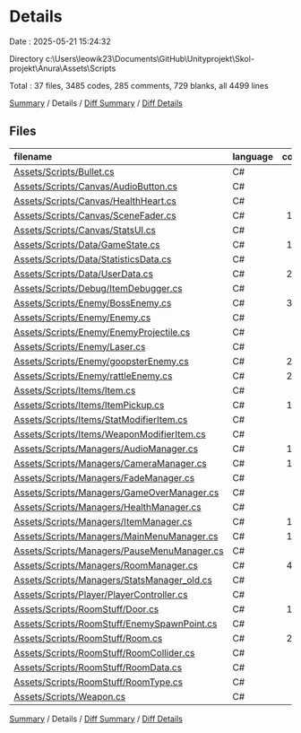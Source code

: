 # Details

Date : 2025-05-21 15:24:32

Directory c:\\Users\\leowik23\\Documents\\GitHub\\Unityprojekt\\Skol-projekt\\Anura\\Assets\\Scripts

Total : 37 files,  3485 codes, 285 comments, 729 blanks, all 4499 lines

[Summary](results.md) / Details / [Diff Summary](diff.md) / [Diff Details](diff-details.md)

## Files
| filename | language | code | comment | blank | total |
| :--- | :--- | ---: | ---: | ---: | ---: |
| [Assets/Scripts/Bullet.cs](/Assets/Scripts/Bullet.cs) | C# | 37 | 3 | 7 | 47 |
| [Assets/Scripts/Canvas/AudioButton.cs](/Assets/Scripts/Canvas/AudioButton.cs) | C# | 27 | 0 | 6 | 33 |
| [Assets/Scripts/Canvas/HealthHeart.cs](/Assets/Scripts/Canvas/HealthHeart.cs) | C# | 33 | 0 | 5 | 38 |
| [Assets/Scripts/Canvas/SceneFader.cs](/Assets/Scripts/Canvas/SceneFader.cs) | C# | 102 | 0 | 29 | 131 |
| [Assets/Scripts/Canvas/StatsUI.cs](/Assets/Scripts/Canvas/StatsUI.cs) | C# | 92 | 3 | 16 | 111 |
| [Assets/Scripts/Data/GameState.cs](/Assets/Scripts/Data/GameState.cs) | C# | 114 | 0 | 16 | 130 |
| [Assets/Scripts/Data/StatisticsData.cs](/Assets/Scripts/Data/StatisticsData.cs) | C# | 10 | 0 | 1 | 11 |
| [Assets/Scripts/Data/UserData.cs](/Assets/Scripts/Data/UserData.cs) | C# | 277 | 1 | 46 | 324 |
| [Assets/Scripts/Debug/ItemDebugger.cs](/Assets/Scripts/Debug/ItemDebugger.cs) | C# | 28 | 0 | 6 | 34 |
| [Assets/Scripts/Enemy/BossEnemy.cs](/Assets/Scripts/Enemy/BossEnemy.cs) | C# | 317 | 45 | 87 | 449 |
| [Assets/Scripts/Enemy/Enemy.cs](/Assets/Scripts/Enemy/Enemy.cs) | C# | 28 | 5 | 5 | 38 |
| [Assets/Scripts/Enemy/EnemyProjectile.cs](/Assets/Scripts/Enemy/EnemyProjectile.cs) | C# | 36 | 4 | 3 | 43 |
| [Assets/Scripts/Enemy/Laser.cs](/Assets/Scripts/Enemy/Laser.cs) | C# | 60 | 10 | 12 | 82 |
| [Assets/Scripts/Enemy/goopsterEnemy.cs](/Assets/Scripts/Enemy/goopsterEnemy.cs) | C# | 242 | 10 | 46 | 298 |
| [Assets/Scripts/Enemy/rattleEnemy.cs](/Assets/Scripts/Enemy/rattleEnemy.cs) | C# | 212 | 16 | 46 | 274 |
| [Assets/Scripts/Items/Item.cs](/Assets/Scripts/Items/Item.cs) | C# | 16 | 1 | 3 | 20 |
| [Assets/Scripts/Items/ItemPickup.cs](/Assets/Scripts/Items/ItemPickup.cs) | C# | 153 | 36 | 39 | 228 |
| [Assets/Scripts/Items/StatModifierItem.cs](/Assets/Scripts/Items/StatModifierItem.cs) | C# | 65 | 2 | 6 | 73 |
| [Assets/Scripts/Items/WeaponModifierItem.cs](/Assets/Scripts/Items/WeaponModifierItem.cs) | C# | 27 | 2 | 7 | 36 |
| [Assets/Scripts/Managers/AudioManager.cs](/Assets/Scripts/Managers/AudioManager.cs) | C# | 130 | 3 | 21 | 154 |
| [Assets/Scripts/Managers/CameraManager.cs](/Assets/Scripts/Managers/CameraManager.cs) | C# | 118 | 17 | 26 | 161 |
| [Assets/Scripts/Managers/FadeManager.cs](/Assets/Scripts/Managers/FadeManager.cs) | C# | 13 | 0 | 6 | 19 |
| [Assets/Scripts/Managers/GameOverManager.cs](/Assets/Scripts/Managers/GameOverManager.cs) | C# | 34 | 0 | 7 | 41 |
| [Assets/Scripts/Managers/HealthManager.cs](/Assets/Scripts/Managers/HealthManager.cs) | C# | 57 | 3 | 16 | 76 |
| [Assets/Scripts/Managers/ItemManager.cs](/Assets/Scripts/Managers/ItemManager.cs) | C# | 132 | 15 | 26 | 173 |
| [Assets/Scripts/Managers/MainMenuManager.cs](/Assets/Scripts/Managers/MainMenuManager.cs) | C# | 133 | 0 | 18 | 151 |
| [Assets/Scripts/Managers/PauseMenuManager.cs](/Assets/Scripts/Managers/PauseMenuManager.cs) | C# | 79 | 0 | 12 | 91 |
| [Assets/Scripts/Managers/RoomManager.cs](/Assets/Scripts/Managers/RoomManager.cs) | C# | 455 | 45 | 101 | 601 |
| [Assets/Scripts/Managers/StatsManager\_old.cs](/Assets/Scripts/Managers/StatsManager_old.cs) | C# | 0 | 23 | 7 | 30 |
| [Assets/Scripts/Player/PlayerController.cs](/Assets/Scripts/Player/PlayerController.cs) | C# | 93 | 3 | 19 | 115 |
| [Assets/Scripts/RoomStuff/Door.cs](/Assets/Scripts/RoomStuff/Door.cs) | C# | 100 | 16 | 25 | 141 |
| [Assets/Scripts/RoomStuff/EnemySpawnPoint.cs](/Assets/Scripts/RoomStuff/EnemySpawnPoint.cs) | C# | 26 | 3 | 7 | 36 |
| [Assets/Scripts/RoomStuff/Room.cs](/Assets/Scripts/RoomStuff/Room.cs) | C# | 201 | 17 | 41 | 259 |
| [Assets/Scripts/RoomStuff/RoomCollider.cs](/Assets/Scripts/RoomStuff/RoomCollider.cs) | C# | 12 | 2 | 3 | 17 |
| [Assets/Scripts/RoomStuff/RoomData.cs](/Assets/Scripts/RoomStuff/RoomData.cs) | C# | 9 | 0 | 2 | 11 |
| [Assets/Scripts/RoomStuff/RoomType.cs](/Assets/Scripts/RoomStuff/RoomType.cs) | C# | 8 | 0 | 1 | 9 |
| [Assets/Scripts/Weapon.cs](/Assets/Scripts/Weapon.cs) | C# | 9 | 0 | 5 | 14 |

[Summary](results.md) / Details / [Diff Summary](diff.md) / [Diff Details](diff-details.md)